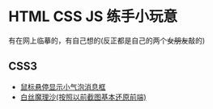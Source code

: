 # HTML CSS JS 练手小玩意
有在网上临摹的，有自己想的(反正都是自己的两个<del>女朋友</del>敲的)
## CSS3
- [鼠标悬停显示小气泡消息框](https://github.com/gutrse3321/my-front-practice/tree/master/tooltips)
- [白丝魔理沙(按照以前截图基本还原前端)](https://github.com/gutrse3321/my-front-practice/tree/master/Marisa)